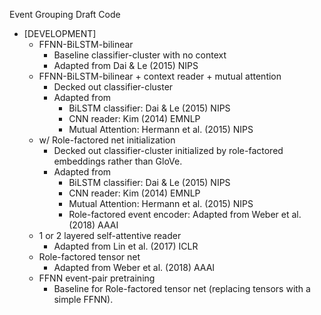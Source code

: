 Event Grouping Draft Code


* \[DEVELOPMENT\] 
  * FFNN-BiLSTM-bilinear
    * Baseline classifier-cluster with no context
    * Adapted from Dai & Le (2015) NIPS
  * FFNN-BiLSTM-bilinear + context reader + mutual attention
    * Decked out classifier-cluster
    * Adapted from 
      * BiLSTM classifier: Dai & Le (2015) NIPS
      * CNN reader: Kim (2014) EMNLP
      * Mutual Attention: Hermann et al. (2015) NIPS
  * w/ Role-factored net initialization
    * Decked out classifier-cluster initialized by role-factored embeddings rather than GloVe.
    * Adapted from 
      * BiLSTM classifier: Dai & Le (2015) NIPS
      * CNN reader: Kim (2014) EMNLP
      * Mutual Attention: Hermann et al. (2015) NIPS
      * Role-factored event encoder: Adapted from Weber et al. (2018) AAAI
  * 1 or 2 layered self-attentive reader
    * Adapted from Lin et al. (2017) ICLR
  * Role-factored tensor net
    * Adapted from Weber et al. (2018) AAAI
  * FFNN event-pair pretraining
    * Baseline for Role-factored tensor net (replacing tensors with a simple FFNN).
